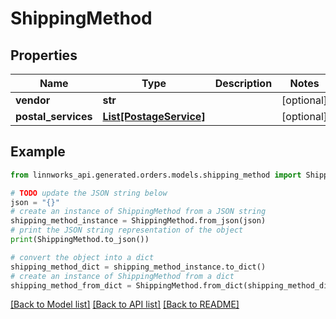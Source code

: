 # ShippingMethod


## Properties

Name | Type | Description | Notes
------------ | ------------- | ------------- | -------------
**vendor** | **str** |  | [optional] 
**postal_services** | [**List[PostageService]**](PostageService.md) |  | [optional] 

## Example

```python
from linnworks_api.generated.orders.models.shipping_method import ShippingMethod

# TODO update the JSON string below
json = "{}"
# create an instance of ShippingMethod from a JSON string
shipping_method_instance = ShippingMethod.from_json(json)
# print the JSON string representation of the object
print(ShippingMethod.to_json())

# convert the object into a dict
shipping_method_dict = shipping_method_instance.to_dict()
# create an instance of ShippingMethod from a dict
shipping_method_from_dict = ShippingMethod.from_dict(shipping_method_dict)
```
[[Back to Model list]](../README.md#documentation-for-models) [[Back to API list]](../README.md#documentation-for-api-endpoints) [[Back to README]](../README.md)


